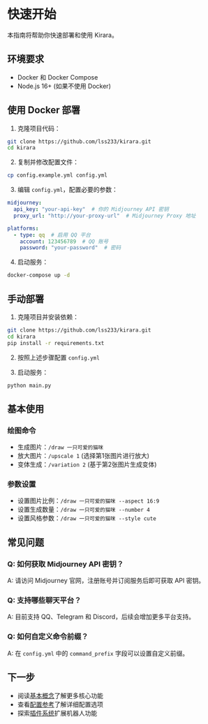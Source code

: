 # 快速开始

本指南将帮助你快速部署和使用 Kirara。

## 环境要求

- Docker 和 Docker Compose
- Node.js 16+ (如果不使用 Docker)

## 使用 Docker 部署

1. 克隆项目代码：
```bash
git clone https://github.com/lss233/kirara.git
cd kirara
```

2. 复制并修改配置文件：
```bash
cp config.example.yml config.yml
```

3. 编辑 `config.yml`，配置必要的参数：
```yaml
midjourney:
  api_key: "your-api-key"  # 你的 Midjourney API 密钥
  proxy_url: "http://your-proxy-url"  # Midjourney Proxy 地址

platforms:
  - type: qq  # 启用 QQ 平台
    account: 123456789  # QQ 账号
    password: "your-password"  # 密码
```

4. 启动服务：
```bash
docker-compose up -d
```

## 手动部署

1. 克隆项目并安装依赖：
```bash
git clone https://github.com/lss233/kirara.git
cd kirara
pip install -r requirements.txt
```

2. 按照上述步骤配置 `config.yml`

3. 启动服务：
```bash
python main.py
```

## 基本使用

### 绘图命令

- 生成图片：`/draw 一只可爱的猫咪`
- 放大图片：`/upscale 1` (选择第1张图片进行放大)
- 变体生成：`/variation 2` (基于第2张图片生成变体)

### 参数设置

- 设置图片比例：`/draw 一只可爱的猫咪 --aspect 16:9`
- 设置生成数量：`/draw 一只可爱的猫咪 --number 4`
- 设置风格参数：`/draw 一只可爱的猫咪 --style cute`

## 常见问题

### Q: 如何获取 Midjourney API 密钥？
A: 请访问 Midjourney 官网，注册账号并订阅服务后即可获取 API 密钥。

### Q: 支持哪些聊天平台？
A: 目前支持 QQ、Telegram 和 Discord，后续会增加更多平台支持。

### Q: 如何自定义命令前缀？
A: 在 `config.yml` 中的 `command_prefix` 字段可以设置自定义前缀。

## 下一步

- 阅读[基本概念](./concepts.md)了解更多核心功能
- 查看[配置参考](../config/)了解详细配置选项
- 探索[插件系统](./plugins.md)扩展机器人功能